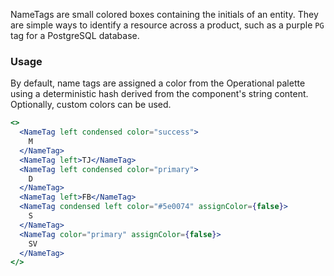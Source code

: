 NameTags are small colored boxes containing the initials of an entity. They are simple ways to identify a resource across a product, such as a purple `PG` tag for a PostgreSQL database.

### Usage

By default, name tags are assigned a color from the Operational palette using a deterministic hash derived from the component's string content. Optionally, custom colors can be used.

```jsx
<>
  <NameTag left condensed color="success">
    M
  </NameTag>
  <NameTag left>TJ</NameTag>
  <NameTag left condensed color="primary">
    D
  </NameTag>
  <NameTag left>FB</NameTag>
  <NameTag condensed left color="#5e0074" assignColor={false}>
    S
  </NameTag>
  <NameTag color="primary" assignColor={false}>
    SV
  </NameTag>
</>
```
